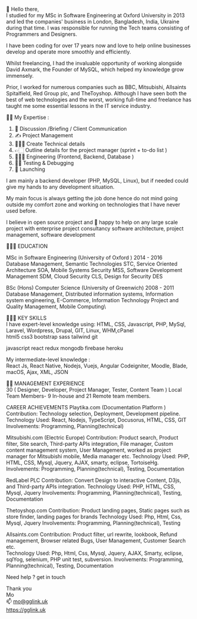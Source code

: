 👋 Hello there,\
I studied for my MSc in Software Engineering at Oxford University in 2013 and led the companies' business in London, Bangladesh, India, Ukraine during that time. I was responsible for running the Tech teams consisting of Programmers and Designers.

I have been coding for over 17 years now and love to help online businesses develop and operate more smoothly and efficiently. 

Whilst freelancing, I had the invaluable opportunity of working alongside David Axmark, the Founder of MySQL, which helped my knowledge grow immensely.

Prior, I worked for numerous companies such as BBC, Mitsubishi, Allsaints Spitalfield, Red Group plc, and TheToyshop. Although I have seen both the best of web technologies and the worst, working full-time and freelance has taught me some essential lessons in the IT service industry.

💪🏼 My Expertise : 
1. 🫱 Discussion /Briefing / Client Communication 
2. ✍️ Project Management 
3. 🧑🏻‍🏫 Create Technical details
4. 👉🏻 Outline details for the project manager (sprint + to-do list )
5. 🧑🏽‍💻 Engineering (Frontend, Backend, Database )
6. 🥷🏽 Testing & Debugging
7. 🚀 Launching

I am mainly a backend developer (PHP, MySQL, Linux), but if needed could give my hands to any development situation.

My main focus is always getting the job done hence do not mind going outside my comfort zone and working on technologies that I have never used before.


I believe in open source project and 💞️ happy to help on any large scale project with enterprise project consultancy software architecture, project management, software development

🧑🏻‍🎓 EDUCATION

MSc in Software Engineering (University of Oxford ) 2014 - 2016\
Database Management, Semantic Technologies STC, Service Oriented Architecture SOA, Mobile Systems Security MSS, Software Development Management SDM, Cloud Security CLS, Design for Security DES
				
BSc (Hons) Computer Science (University of Greenwich) 2008 - 2011\
Database Management, Distributed information systems, Information system engineering, E-Commerce, Information Technology Project and Quality Management, Mobile Computing\

🙋🏻‍♂️ KEY SKILLS\
I have expert-level knowledge using: HTML, CSS, Javascript, PHP, MySql, Laravel, Wordpress, Drupal, GIT, Linux, WHM,cPanel\
html5 css3 bootstrap sass tailwind git

javascript react redux mongodb firebase heroku

My intermediate-level knowledge :\
React Js, React Native, Nodejs, Vuejs, Angular Codeigniter, Moodle, Blade, macOS, Ajax, XML, JSON



👍🏻 MANAGEMENT EXPERIENCE\
30 ( Designer, Developer, Project Manager, Tester, Content Team ) Local Team Members- 9 In-house and 21 Remote team members.


CAREER ACHIEVEMENTS
Playtika.com (Documentation Platform )
Contribution: Technology selection, Deployment, Development pipeline.  
Technology Used: React, Nodejs, TypeScript, Docusorus, HTML, CSS,  GIT
Involvements:  Programming, Planning(technical)

Mitsubishi.com (Electric Europe)
Contribution: Product search, Product filter, Site search, Third-party APIs integration, File manager, Custom content management system, User Management, worked as project manager for Mitsubishi mobile, Media manager etc.
Technology Used: PHP, HTML, CSS, Mysql, Jquery, AJAX, smarty, eclipse, TortoiseHg.
Involvements:  Programming, Planning(technical), Testing, Documentation


RedLabel PLC
Contribution: Convert Design to interactive Content, D3js, and Third-party APIs integration.
Technology Used: PHP, HTML, CSS, Mysql, Jquery 
Involvements:  Programming, Planning(technical), Testing, Documentation




Thetoyshop.com
Contribution: Product landing pages, Static pages such as store finder, landing pages for brands 
Technology Used: Php, Html, Css, Mysql, Jquery
Involvements:  Programming, Planning(technical), Testing

Allsaints.com
Contribution: Product filter, url rewrite, lookbook, Refund management, Browser related Bugs, User Management, Customer Search etc.  
Technology Used: Php, Html, Css, Mysql, Jquery, AJAX, Smarty, eclipse, sqlYog, selenium, PHP unit test, subversion.
Involvements:  Programming, Planning(technical), Testing, Documentation




Need help ? get in touch 

Thank you\
Mo\
📫 mo@gglink.uk\
https://gglink.uk
